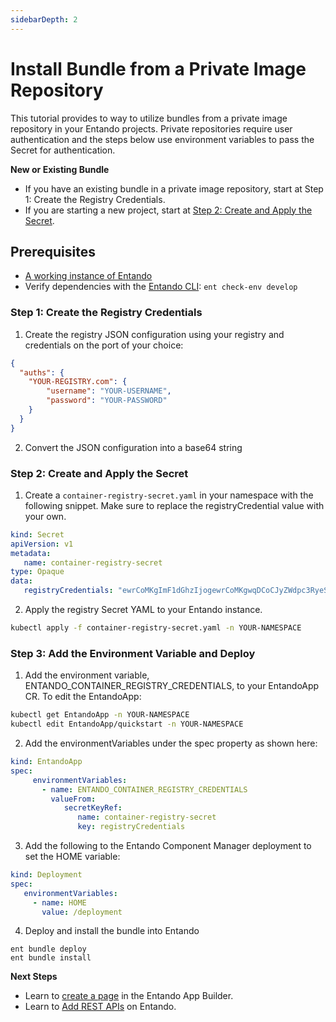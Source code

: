 ```yaml
---
sidebarDepth: 2
---
```


# Install Bundle from a Private Image Repository

This tutorial provides to way to utilize bundles from a private image repository in your Entando projects. Private repositories require user authentication and the steps below use environment variables to pass the Secret for authentication.

**New or Existing Bundle**
* If you have an existing bundle in a private image repository, start at Step 1: Create the Registry Credentials. 
* If you are starting a new project, start at [Step 2: Create and Apply the Secret](#step-2-create-and-apply-the-secret).

## Prerequisites

* [A working instance of Entando](../../../docs/getting-started/)
* Verify dependencies with the [Entando CLI](../../../docs/getting-started/entando-cli.md#check-the-environment): `ent check-env develop`

### Step 1: Create the Registry Credentials
1. Create the registry JSON configuration using your registry and credentials on the port of your choice: 
``` json
{
  "auths": {
    "YOUR-REGISTRY.com": {
        "username": "YOUR-USERNAME",
        "password": "YOUR-PASSWORD"
    }
  }
}
```

2. Convert the JSON configuration into a base64 string  

### Step 2: Create and Apply the Secret
1. Create a `container-registry-secret.yaml` in your namespace with the following snippet. Make sure to replace the registryCredential value with your own. 
``` yaml
kind: Secret
apiVersion: v1
metadata:
   name: container-registry-secret
type: Opaque
data:
   registryCredentials: "ewrCoMKgImF1dGhzIjogewrCoMKgwqDCoCJyZWdpc3RyeS5odWIuZG9ja2VyLmNvbS9qeXVubWl0Y2hlbGwvOjgwODUiOiB7CsKgwqDCoMKgwqDCoMKgwqAidXNlcm5hbWUiOiAianl1bm1pdGNoZWxsIiwKwqDCoMKgwqDCoMKgwqDCoCJwYXNzd29yZCI6ICJKeW0xMTIyMzM9IgrCoMKgwqDCoH0KwqDCoH0KfQ=="
```

2. Apply the registry Secret YAML to your Entando instance.
``` sh
kubectl apply -f container-registry-secret.yaml -n YOUR-NAMESPACE
```

### Step 3: Add the Environment Variable and Deploy 
1. Add the environment variable, ENTANDO_CONTAINER_REGISTRY_CREDENTIALS, to your EntandoApp CR. To edit the EntandoApp:
``` sh
kubectl get EntandoApp -n YOUR-NAMESPACE
kubectl edit EntandoApp/quickstart -n YOUR-NAMESPACE
```
2. Add the environmentVariables under the spec property as shown here:
``` yaml
kind: EntandoApp
spec:
     environmentVariables:
       - name: ENTANDO_CONTAINER_REGISTRY_CREDENTIALS
         valueFrom:
            secretKeyRef:
               name: container-registry-secret
               key: registryCredentials

```
3. Add the following to the Entando Component Manager deployment to set the HOME variable:
``` yaml
kind: Deployment
spec:
   environmentVariables:
     - name: HOME
       value: /deployment
```

4. Deploy and install the bundle into Entando
```
ent bundle deploy
ent bundle install
```
**Next Steps**
* Learn to [create a page](../compose/page-management.md) in the Entando App Builder.
* Learn to [Add REST APIs](../devops/add-rest-api.md) on Entando.